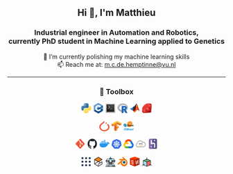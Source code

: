 <h2 align="center">Hi 👋, I'm Matthieu</h2>
<h3 align="center">Industrial engineer in Automation and Robotics,<br>currently PhD student in Machine Learning applied to Genetics</h3>

<p align="center">
  🔭 I’m currently polishing my machine learning skills<br>
  📫 Reach me at: <a href="mailto:m.c.de.hemptinne@vu.nl">m.c.de.hemptinne@vu.nl</a>
</p>

---

<h3 align="center">🧰 Toolbox</h3>

<p align="center">
  <!-- Programming Languages -->
  <img src="assets/icons/python.png" alt="Python" width="24"/>
  <img src="assets/icons/cpp.png" alt="C++" width="24"/>
  <img src="assets/icons/bash.png" alt="Bash" width="24"/>
  <img src="assets/icons/R_studio.png" alt="R" width="24"/>
  <img src="assets/icons/matlab.png" alt="MATLAB" width="24"/>
  <img src="assets/icons/ruby.png" alt="Ruby" width="24"/>
</p>

<p align="center">
  <!-- ML Libraries -->
  <img src="assets/icons/torch.png" alt="PyTorch" width="24"/>
  <img src="assets/icons/tensorflow.png" alt="TensorFlow" width="24"/>
  <img src="assets/icons/scikit_boost.png" alt="XGBoost" width="24"/>
</p>

<p align="center">
  <!-- Tools -->
  <img src="assets/icons/git.png" alt="Git" width="24"/>
  <img src="assets/icons/github.png" alt="GitHub" width="24"/>
  <img src="assets/icons/docker.png" alt="Docker" width="24"/>
  <img src="assets/icons/k8.png" alt="Kubernetes" width="24"/>
  <img src="assets/icons/google_cloud.png" alt="GCP" width="24"/>
  <img src="assets/icons/aws.png" alt="AWS" width="24"/>
  <img src="assets/icons/heroku.png" alt="Heroku" width="24"/>
</p>

<p align="center">
  <!-- Robotics & Modeling -->
  <img src="assets/icons/ros.png" alt="ROS" width="24"/>
  <img src="assets/icons/gazebo.png" alt="Gazebo" width="24"/>
  <img src="assets/icons/robot.png" alt="Robot" width="24"/>
  <img src="assets/icons/blender.png" alt="Blender" width="24"/>
  <img src="assets/icons/SW.png" alt="SolidWorks" width="24"/>
  <img src="assets/icons/3d.png" alt="3D" width="24"/>
</p>
